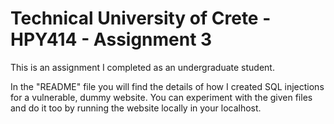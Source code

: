 # Technical University of Crete - HPY414 - Assignment 3

This is an assignment I completed as an undergraduate student.

In the "README" file you will find the details of how I created SQL injections for a vulnerable, dummy website.
You can experiment with the given files and do it too by running the website locally in your localhost.
